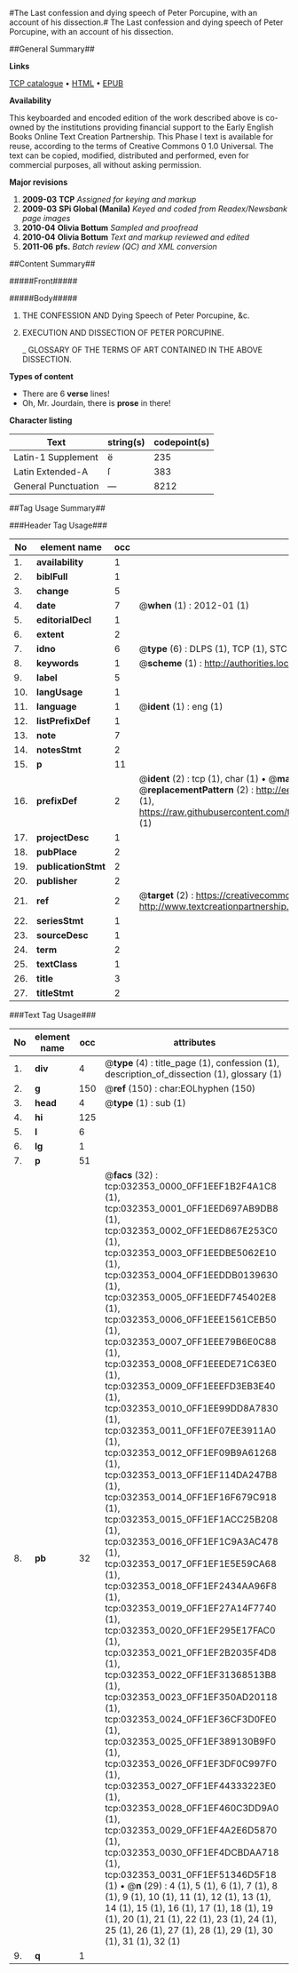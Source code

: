 #The Last confession and dying speech of Peter Porcupine, with an account of his dissection.#
The Last confession and dying speech of Peter Porcupine, with an account of his dissection.

##General Summary##

**Links**

[TCP catalogue](http://www.ota.ox.ac.uk/tcp/)  • 
[HTML](http://tei.it.ox.ac.uk/tcp/Texts-HTML/free/N24/N24441.html)  • 
[EPUB](http://tei.it.ox.ac.uk/tcp/Texts-EPUB/free/N24/N24441.epub)

**Availability**

This keyboarded and encoded edition of the
	       work described above is co-owned by the institutions
	       providing financial support to the Early English Books
	       Online Text Creation Partnership. This Phase I text is
	       available for reuse, according to the terms of Creative
	       Commons 0 1.0 Universal. The text can be copied,
	       modified, distributed and performed, even for
	       commercial purposes, all without asking permission.

**Major revisions**

1. __2009-03__ __TCP__ *Assigned for keying and markup*
1. __2009-03__ __SPi Global (Manila)__ *Keyed and coded from Readex/Newsbank page images*
1. __2010-04__ __Olivia Bottum__ *Sampled and proofread*
1. __2010-04__ __Olivia Bottum__ *Text and markup reviewed and edited*
1. __2011-06__ __pfs.__ *Batch review (QC) and XML conversion*

##Content Summary##

#####Front#####

#####Body#####

1. THE CONFESSION AND Dying Speech of Peter Porcupine, &c.

1. EXECUTION AND DISSECTION OF PETER PORCUPINE.

    _ GLOSSARY OF THE TERMS OF ART CONTAINED IN THE ABOVE DISSECTION.

**Types of content**

  * There are 6 **verse** lines!
  * Oh, Mr. Jourdain, there is **prose** in there!

**Character listing**


|Text|string(s)|codepoint(s)|
|---|---|---|
|Latin-1 Supplement|ë|235|
|Latin Extended-A|ſ|383|
|General Punctuation|—|8212|

##Tag Usage Summary##

###Header Tag Usage###

|No|element name|occ|attributes|
|---|---|---|---|
|1.|__availability__|1||
|2.|__biblFull__|1||
|3.|__change__|5||
|4.|__date__|7| @__when__ (1) : 2012-01 (1)|
|5.|__editorialDecl__|1||
|6.|__extent__|2||
|7.|__idno__|6| @__type__ (6) : DLPS (1), TCP (1), STC (1), NOTIS (1), IMAGE-SET (1), EVANS-CITATION (1)|
|8.|__keywords__|1| @__scheme__ (1) : http://authorities.loc.gov/ (1)|
|9.|__label__|5||
|10.|__langUsage__|1||
|11.|__language__|1| @__ident__ (1) : eng (1)|
|12.|__listPrefixDef__|1||
|13.|__note__|7||
|14.|__notesStmt__|2||
|15.|__p__|11||
|16.|__prefixDef__|2| @__ident__ (2) : tcp (1), char (1)  •  @__matchPattern__ (2) : ([0-9\-]+):([0-9IVX]+) (1), (.+) (1)  •  @__replacementPattern__ (2) : http://eebo.chadwyck.com/downloadtiff?vid=$1&page=$2 (1), https://raw.githubusercontent.com/textcreationpartnership/Texts/master/tcpchars.xml#$1 (1)|
|17.|__projectDesc__|1||
|18.|__pubPlace__|2||
|19.|__publicationStmt__|2||
|20.|__publisher__|2||
|21.|__ref__|2| @__target__ (2) : https://creativecommons.org/publicdomain/zero/1.0/ (1), http://www.textcreationpartnership.org/docs/. (1)|
|22.|__seriesStmt__|1||
|23.|__sourceDesc__|1||
|24.|__term__|2||
|25.|__textClass__|1||
|26.|__title__|3||
|27.|__titleStmt__|2||


###Text Tag Usage###

|No|element name|occ|attributes|
|---|---|---|---|
|1.|__div__|4| @__type__ (4) : title_page (1), confession (1), description_of_dissection (1), glossary (1)|
|2.|__g__|150| @__ref__ (150) : char:EOLhyphen (150)|
|3.|__head__|4| @__type__ (1) : sub (1)|
|4.|__hi__|125||
|5.|__l__|6||
|6.|__lg__|1||
|7.|__p__|51||
|8.|__pb__|32| @__facs__ (32) : tcp:032353_0000_0FF1EEF1B2F4A1C8 (1), tcp:032353_0001_0FF1EED697AB9DB8 (1), tcp:032353_0002_0FF1EED867E253C0 (1), tcp:032353_0003_0FF1EEDBE5062E10 (1), tcp:032353_0004_0FF1EEDDB0139630 (1), tcp:032353_0005_0FF1EEDF745402E8 (1), tcp:032353_0006_0FF1EEE1561CEB50 (1), tcp:032353_0007_0FF1EEE79B6E0C88 (1), tcp:032353_0008_0FF1EEEDE71C63E0 (1), tcp:032353_0009_0FF1EEEFD3EB3E40 (1), tcp:032353_0010_0FF1EE99DD8A7830 (1), tcp:032353_0011_0FF1EF07EE3911A0 (1), tcp:032353_0012_0FF1EF09B9A61268 (1), tcp:032353_0013_0FF1EF114DA247B8 (1), tcp:032353_0014_0FF1EF16F679C918 (1), tcp:032353_0015_0FF1EF1ACC25B208 (1), tcp:032353_0016_0FF1EF1C9A3AC478 (1), tcp:032353_0017_0FF1EF1E5E59CA68 (1), tcp:032353_0018_0FF1EF2434AA96F8 (1), tcp:032353_0019_0FF1EF27A14F7740 (1), tcp:032353_0020_0FF1EF295E17FAC0 (1), tcp:032353_0021_0FF1EF2B2035F4D8 (1), tcp:032353_0022_0FF1EF31368513B8 (1), tcp:032353_0023_0FF1EF350AD20118 (1), tcp:032353_0024_0FF1EF36CF3D0FE0 (1), tcp:032353_0025_0FF1EF389130B9F0 (1), tcp:032353_0026_0FF1EF3DF0C997F0 (1), tcp:032353_0027_0FF1EF44333223E0 (1), tcp:032353_0028_0FF1EF460C3DD9A0 (1), tcp:032353_0029_0FF1EF4A2E6D5870 (1), tcp:032353_0030_0FF1EF4DCBDAA718 (1), tcp:032353_0031_0FF1EF51346D5F18 (1)  •  @__n__ (29) : 4 (1), 5 (1), 6 (1), 7 (1), 8 (1), 9 (1), 10 (1), 11 (1), 12 (1), 13 (1), 14 (1), 15 (1), 16 (1), 17 (1), 18 (1), 19 (1), 20 (1), 21 (1), 22 (1), 23 (1), 24 (1), 25 (1), 26 (1), 27 (1), 28 (1), 29 (1), 30 (1), 31 (1), 32 (1)|
|9.|__q__|1||
